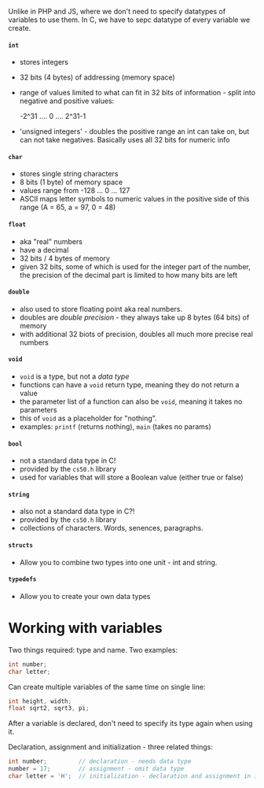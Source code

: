 Unlike in PHP and JS, where we don't need to specify datatypes of variables to use them. In C, we have to sepc datatype of every variable we create.

#### `int`

* stores integers
* 32 bits (4 bytes) of addressing (memory space)
* range of values limited to what can fit in 32 bits of information - split into negative and positive values:

  -2^31 .... 0 .... 2^31-1

* 'unsigned integers' - doubles the positive range an int can take on, but can not take negatives. Basically uses all 32 bits for numeric info

#### `char`

* stores single string characters
* 8 bits (1 byte) of memory space
* values range from -128 ... 0 ... 127
* ASCII maps letter symbols to numeric values in the positive side of this range (A = 65, a = 97, 0 = 48)

#### `float`

* aka "real" numbers
* have a decimal
* 32 bits / 4 bytes of memory
* given 32 bits, some of which is used for the integer part of the number, the precision of the decimal part is limited to how many bits are left

#### `double`

* also used to store floating point aka real numbers.
* doubles are _double precision_ - they always take up 8 bytes (64 bits) of memory
* with additional 32 biots of precision, doubles all much more precise real numbers

#### `void`

* `void` is a type, but not a _data type_
* functions can have a `void` return type, meaning they do not return a value
* the parameter list of a function can also be `void`, meaning it takes no parameters
* this of `void` as a placeholder for "nothing".
* examples: `printf` (returns nothing), `main` (takes no params)

#### `bool`

* not a standard data type in C!
* provided by the `cs50.h` library
* used for variables that will store a Boolean value (either true or false)

#### `string`

* also not a standard data type in C?!
* provided by the `cs50.h` library
* collections of characters. Words, senences, paragraphs.

#### `structs`

* Allow you to combine two types into one unit - int and string.

#### `typedefs`

* Allow you to create your own data types

# Working with variables

Two things required: type and name. Two examples:

```C
int number;
char letter;
```

Can create multiple variables of the same time on single line:

```C
int height, width;
float sqrt2, sqrt3, pi;
```

After a variable is declared, don't need to specify its type again when using it.

Declaration, assignment and initialization - three related things:

```C
int number;         // declaration - needs data type
number = 17;        // assignment - omit data type
char letter = 'H';  // initialization - declaration and assignment in 1 step
```
